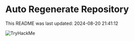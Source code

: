 # Auto Regenerate Repository

This README was last updated: 2024-08-20 21:41:12

 ![TryHackMe](https://tryhackme.com/badge/533634)